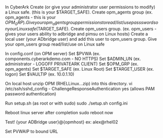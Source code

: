 In CyberArk
	Create (or give your administrator user permissions to modify) a Linux safe. (this is your $TARGET_SAFE).
	Create opm_agents group (ex. opm_agents - this is your $OPM_GRP).
		Give your opm_agents group permissions to read/list/use passswords on your Linux safe ($TARGET_SAFE).
	Create opm_users group. (ex. opm_users - gives your users ability to adbridge and pimsu on Linux hosts)
		Create a local user (your ADbridge user) and add this user to opm_users group. Give your opm_users group read/list/use on Linux safe

In config.conf (on OPM server)
	Set $PVWA (ex. components.cyberarkdemo.com - NO HTTPS)
	Set $ADMIN_UN (ex. administrator - LOGOFF PRIVATEARK CLIENT)
	Set $OPM_GRP (ex. opm_agents)
	Set $TARGET_SAFE (ex. Linux Root)
	Set $TARGET_USER (ex. logon)
	Set $VAULTIP (ex. 10.0.1.10)

On local host
	unzip OPM (RHELLinux...zip) into this directory.
	vi /etc/ssh/sshd_config - ChallengeResponseAuthentication yes (allows PAM password authentication)
	
Run setup.sh (as root or with sudo)
	sudo ./setup.sh config.ini

Reboot linux server after completion
	sudo reboot now
	
Test!
	{your ADBridge user}@{opmhost}
	ex: alex@rhel02
	

Set PVWAIP to bound URL

